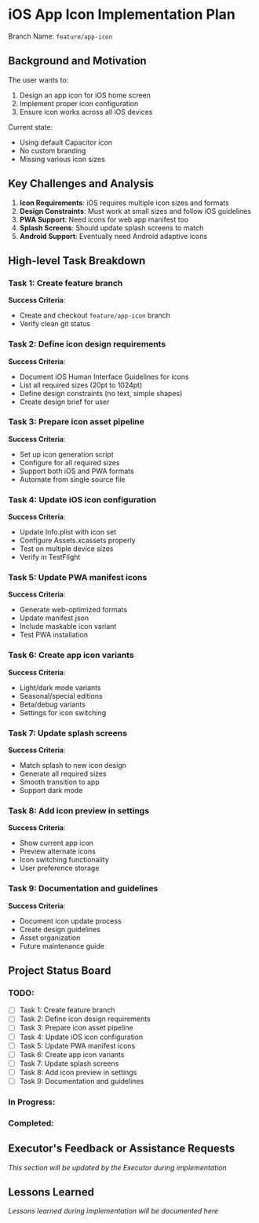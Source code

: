 # iOS App Icon Implementation Plan

Branch Name: `feature/app-icon`

## Background and Motivation

The user wants to:
1. Design an app icon for iOS home screen
2. Implement proper icon configuration
3. Ensure icon works across all iOS devices

Current state:
- Using default Capacitor icon
- No custom branding
- Missing various icon sizes

## Key Challenges and Analysis

1. **Icon Requirements**: iOS requires multiple icon sizes and formats
2. **Design Constraints**: Must work at small sizes and follow iOS guidelines
3. **PWA Support**: Need icons for web app manifest too
4. **Splash Screens**: Should update splash screens to match
5. **Android Support**: Eventually need Android adaptive icons

## High-level Task Breakdown

### Task 1: Create feature branch
**Success Criteria**: 
- Create and checkout `feature/app-icon` branch
- Verify clean git status

### Task 2: Define icon design requirements
**Success Criteria**:
- Document iOS Human Interface Guidelines for icons
- List all required sizes (20pt to 1024pt)
- Define design constraints (no text, simple shapes)
- Create design brief for user

### Task 3: Prepare icon asset pipeline
**Success Criteria**:
- Set up icon generation script
- Configure for all required sizes
- Support both iOS and PWA formats
- Automate from single source file

### Task 4: Update iOS icon configuration
**Success Criteria**:
- Update Info.plist with icon set
- Configure Assets.xcassets properly
- Test on multiple device sizes
- Verify in TestFlight

### Task 5: Update PWA manifest icons
**Success Criteria**:
- Generate web-optimized formats
- Update manifest.json
- Include maskable icon variant
- Test PWA installation

### Task 6: Create app icon variants
**Success Criteria**:
- Light/dark mode variants
- Seasonal/special editions
- Beta/debug variants
- Settings for icon switching

### Task 7: Update splash screens
**Success Criteria**:
- Match splash to new icon design
- Generate all required sizes
- Smooth transition to app
- Support dark mode

### Task 8: Add icon preview in settings
**Success Criteria**:
- Show current app icon
- Preview alternate icons
- Icon switching functionality
- User preference storage

### Task 9: Documentation and guidelines
**Success Criteria**:
- Document icon update process
- Create design guidelines
- Asset organization
- Future maintenance guide

## Project Status Board

### TODO:
- [ ] Task 1: Create feature branch
- [ ] Task 2: Define icon design requirements
- [ ] Task 3: Prepare icon asset pipeline
- [ ] Task 4: Update iOS icon configuration
- [ ] Task 5: Update PWA manifest icons
- [ ] Task 6: Create app icon variants
- [ ] Task 7: Update splash screens
- [ ] Task 8: Add icon preview in settings
- [ ] Task 9: Documentation and guidelines

### In Progress:

### Completed:

## Executor's Feedback or Assistance Requests

_This section will be updated by the Executor during implementation_

## Lessons Learned

_Lessons learned during implementation will be documented here_ 